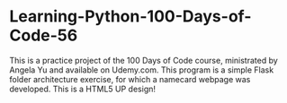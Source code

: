 # Learning-Python-100-Days-of-Code-56
This is a practice project of the 100 Days of Code course, ministrated by Angela Yu and available on Udemy.com. This program is a simple Flask folder architecture exercise, for which a namecard webpage was developed. This is a HTML5 UP design!
